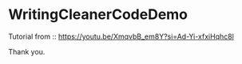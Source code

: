# WritingCleanerCodeDemo


Tutorial from :: https://youtu.be/XmqvbB_em8Y?si=Ad-Yi-xfxiHqhc8l

Thank you.
